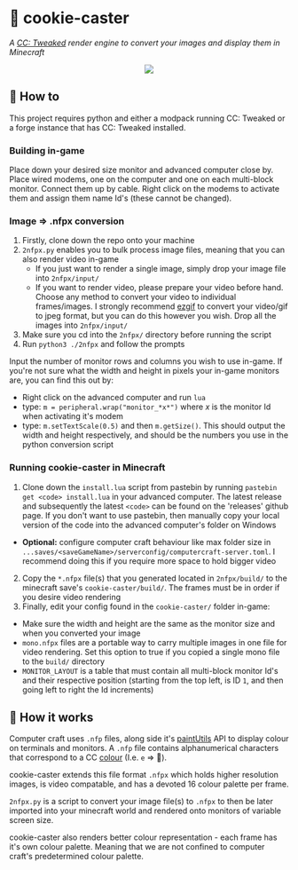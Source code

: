 # :cookie: cookie-caster

_A [CC: Tweaked](https://tweaked.cc/) render engine to convert your images and display them in Minecraft_
<div align="center">
    <img src="https://github.com/OBlount/cookie-caster/blob/main/docs/demo.gif">
</div>

## :memo: How to
This project requires python and either a modpack running CC: Tweaked or a forge instance that has CC: Tweaked installed.

### Building in-game 
Place down your desired size monitor and advanced computer close by. Place wired modems, one on the computer and one on each multi-block monitor. Connect them up by cable. Right click on the modems to activate them and assign them name Id's (these cannot be changed).
### Image => .nfpx conversion
1. Firstly, clone down the repo onto your machine
2. `2nfpx.py` enables you to bulk process image files, meaning that you can also render video in-game
    * If you just want to render a single image, simply drop your image file into `2nfpx/input/`
    * If you want to render video, please prepare your video before hand. Choose any method to convert your video to individual frames/images. I strongly recommend [ezgif](https://ezgif.com/video-to-jpg) to convert your video/gif to jpeg format, but you can do this however you wish. Drop all the images into `2nfpx/input/`
3. Make sure you cd into the `2nfpx/` directory before running the script
4. Run `python3 ./2nfpx` and follow the prompts

Input the number of monitor rows and columns you wish to use in-game. If you're not sure what the width and height in pixels your in-game monitors are, you can find this out by:
* Right click on the advanced computer and run `lua`
* type: `m = peripheral.wrap("monitor_*x*")` where *x* is the monitor Id when activating it's modem
* type: `m.setTextScale(0.5)` and then `m.getSize()`. This should output the width and height respectively, and should be the numbers you use in the python conversion script

### Running cookie-caster in Minecraft
1. Clone down the `install.lua` script from pastebin by running `pastebin get <code> install.lua` in your advanced computer. The latest release and subsequently the latest `<code>` can be found on the 'releases' github page. If you don't want to use pastebin, then manually copy your local version of the code into the advanced computer's folder on Windows
* **Optional:** configure computer craft behaviour like max folder size in `...saves/<saveGameName>/serverconfig/computercraft-server.toml`. I recommend doing this if you require more space to hold bigger video
2. Copy the `*.nfpx` file(s) that you generated located in `2nfpx/build/` to the minecraft save's `cookie-caster/build/`. The frames must be in order if you desire video rendering
3. Finally, edit your config found in the `cookie-caster/` folder in-game:
* Make sure the width and height are the same as the monitor size and when you converted your image
* `mono.nfpx` files are a portable way to carry multiple images in one file for video rendering. Set this option to true if you copied a single mono file to the `build/` directory
* `MONITOR_LAYOUT` is a table that must contain all multi-block monitor Id's and their respective position (starting from the top left, is ID `1`, and then going left to right the Id increments)

## :wrench: How it works
Computer craft uses `.nfp` files, along side it's [paintUtils](https://computercraft.info/wiki/Paintutils_(API)) API to display colour on terminals and monitors. A `.nfp` file contains alphanumerical characters that correspond to a CC [colour](https://www.computercraft.info/wiki/Colors_(API)) (I.e. `e` => :red_circle:).

cookie-caster extends this file format `.nfpx` which holds higher resolution images, is video compatable, and has a devoted 16 colour palette per frame.

`2nfpx.py` is a script to convert your image file(s) to `.nfpx` to then be later imported into your minecraft world and rendered onto monitors of variable screen size.

cookie-caster also renders better colour representation - each frame has it's own colour palette. Meaning that we are not confined to computer craft's predetermined colour palette.
